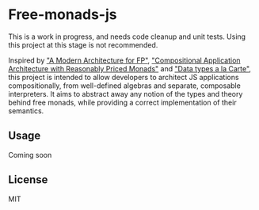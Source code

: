 # Free-monads-js

This is a work in progress, and needs code cleanup and unit tests. Using this project at this stage is not recommended.

Inspired by ["A Modern Architecture for FP"](http://degoes.net/articles/modern-fp/), ["Compositional Application Architecture with Reasonably Priced Monads"](http://functionaltalks.org/2014/11/23/runar-oli-bjarnason-free-monad/) and ["Data types a la Carte"](https://www.staff.science.uu.nl/~swier004/Publications/DataTypesALaCarte.pdf), this project is intended to allow developers to architect JS applications compositionally, from well-defined algebras and separate, composable interpreters. It aims to abstract away any notion of the types and theory behind free monads, while providing a correct implementation of their semantics.

## Usage
Coming soon

## License
MIT
